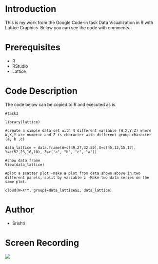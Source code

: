 # Introduction
This is my work from the Google Code-in task Data Visualization in R with Lattice Graphics. Below you can see the code with comments.

# Prerequisites
- R
- RStudio
- Lattice

# Code Description
The code below can be copied to R and executed as is.

```
#task3

library(lattice)

#create a simple data set with 4 different variable (W,X,Y,Z) where W,X,Y are numeric and Z is character with different group character (a, b ,c)

data_lattice = data.frame(W=c(49,27,32,50),X=c(45,13,15,17), Y=c(52,23,16,10), Z=c("a", "b", "c", "a"))

#show data frame
View(data_lattice)

#plot a scatter plot -make a plot from data shown above in two different panels, split by variable z -Make two data series on the same plot.

cloud(W~X*Y, groups=data_lattice$Z, data_lattice)
```

# Author
- Srishti 

# Screen Recording

![](http://g.recordit.co/SlfzQzqVUx.gif)
